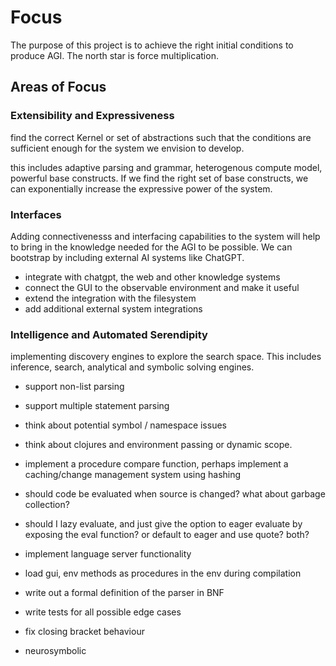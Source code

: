 # Focus

The purpose of this project is to achieve the right initial conditions to produce AGI. The north star is force multiplication.

## Areas of Focus

### Extensibility and Expressiveness

find the correct Kernel or set of abstractions such that the conditions are sufficient enough for the system we envision to develop.

this includes adaptive parsing and grammar, heterogenous compute model, powerful base constructs. If we find the right set of base constructs, we can exponentially increase the expressive power of the system.

### Interfaces

Adding connectivenesss and interfacing capabilities to the system will help to bring in the knowledge needed for the AGI to be possible. We can bootstrap by including external AI systems like ChatGPT.

- integrate with chatgpt, the web and other knowledge systems
- connect the GUI to the observable environment and make it useful
- extend the integration with the filesystem
- add additional external system integrations

### Intelligence and Automated Serendipity

implementing discovery engines to explore the search space. This includes inference, search, analytical and symbolic solving engines.

- support non-list parsing
- support multiple statement parsing

- think about potential symbol / namespace issues
- think about clojures and environment passing or dynamic scope.
- implement a procedure compare function, perhaps implement a caching/change management system using hashing

- should code be evaluated when source is changed? what about garbage collection?
- should I lazy evaluate, and just give the option to eager evaluate by exposing the eval function? or default to eager and use quote? both?
- implement language server functionality
- load gui, env methods as procedures in the env during compilation

- write out a formal definition of the parser in BNF
- write tests for all possible edge cases
- fix closing bracket behaviour

- neurosymbolic
